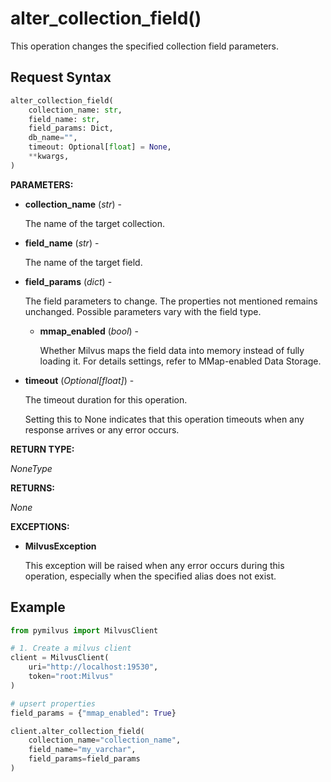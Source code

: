 # alter_collection_field()

This operation changes the specified collection field parameters.

## Request Syntax

```python
alter_collection_field(
    collection_name: str, 
    field_name: str, 
    field_params: Dict,
    db_name="",
    timeout: Optional[float] = None,
    **kwargs,
)
```

**PARAMETERS:**

- **collection_name** (*str*) -

    The name of the target collection.

- **field_name** (*str*) -

    The name of the target field.

- **field_params** (*dict*) -

    The field parameters to change. The properties not mentioned remains unchanged. Possible parameters vary with the field type. 

    - **mmap_enabled** (*bool*) -

        Whether Milvus maps the field data into memory instead of fully loading it. For details settings, refer to MMap-enabled Data Storage.

- **timeout** (*Optional[float]*) - 

    The timeout duration for this operation.

    Setting this to None indicates that this operation timeouts when any response arrives or any error occurs.

**RETURN TYPE:**

*NoneType*

**RETURNS:**

*None*

**EXCEPTIONS:**

- **MilvusException**

    This exception will be raised when any error occurs during this operation, especially when the specified alias does not exist.

## Example

```python
from pymilvus import MilvusClient

# 1. Create a milvus client
client = MilvusClient(
    uri="http://localhost:19530",
    token="root:Milvus"
)

# upsert properties
field_params = {"mmap_enabled": True}

client.alter_collection_field(
    collection_name="collection_name", 
    field_name="my_varchar",
    field_params=field_params
)
```

